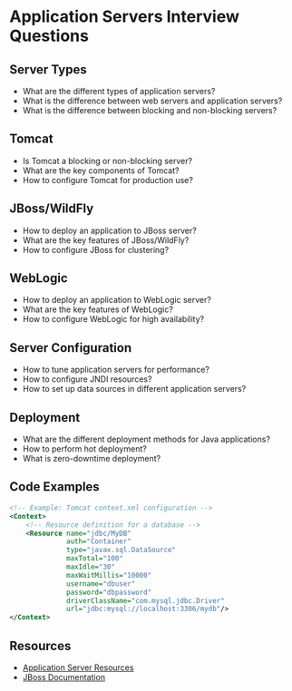 # Application Servers Interview Questions

## Server Types

- What are the different types of application servers?
- What is the difference between web servers and application servers?
- What is the difference between blocking and non-blocking servers?

## Tomcat

- Is Tomcat a blocking or non-blocking server?
- What are the key components of Tomcat?
- How to configure Tomcat for production use?

## JBoss/WildFly

- How to deploy an application to JBoss server?
- What are the key features of JBoss/WildFly?
- How to configure JBoss for clustering?

## WebLogic

- How to deploy an application to WebLogic server?
- What are the key features of WebLogic?
- How to configure WebLogic for high availability?

## Server Configuration

- How to tune application servers for performance?
- How to configure JNDI resources?
- How to set up data sources in different application servers?

## Deployment

- What are the different deployment methods for Java applications?
- How to perform hot deployment?
- What is zero-downtime deployment?

## Code Examples

```xml
<!-- Example: Tomcat context.xml configuration -->
<Context>
    <!-- Resource definition for a database -->
    <Resource name="jdbc/MyDB"
              auth="Container"
              type="javax.sql.DataSource"
              maxTotal="100"
              maxIdle="30"
              maxWaitMillis="10000"
              username="dbuser"
              password="dbpassword"
              driverClassName="com.mysql.jdbc.Driver"
              url="jdbc:mysql://localhost:3306/mydb"/>
</Context>
```

## Resources

- [Application Server Resources](https://tomcat.apache.org/tomcat-9.0-doc/index.html)
- [JBoss Documentation](https://docs.jboss.org/)